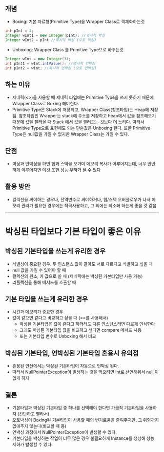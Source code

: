 ## 개념

- Boxing: 기본 자료형(Primitive Type)을 Wrapper Class로 객체화하는것

```java
int pInt = 3; 
Integer wInt1 = new Integer(pInt); //명시적 박싱
Integer wInt2 = pInt //묵시적 박싱 (오토 박싱)
```

- Unboxing:  Wrapper Class 를 Primitive Type으로 바꾸는것

```java
Integer wInt = new Integer(3);
int pInt1 = wInt.intValue(); //명시적 언박싱
int pInt2 = wInt; //묵시적 언박싱 (오토 언박싱)
```

## 하는 이유

- 제네릭(<>)을 사용할 때 제네릭 타입에는 Primitive Type을 쓰지 못하기 때문에 Wrapper Class로 Boxing 해야한다.
- Primitive Type은 Stack에 저장되고, Wrapper Class(참조타입)는 Heap에 저장됨. 참조타입인 Wrapper는 stack에 주소를 저장하고 heap에서 값을 참조해오기 때문에 값을 불러올 때 Stack 에서 값을 불러오는 것보다 더 느리다. 따라서 Primitive Type으로 표현해도 되는 단순값은 Unboxing 한다. 또한 Primitive Type은 null값을 가질 수 없지만 Wrapper Class는 가질 수 있다.

## 단점


- 박싱과 언박싱을 하면 힙과 스택을 오가며 메모리 복사가 이루어지는데, 너무 빈번하게 이루어지면 이것 또한 성능 부하가 될 수 있다

## 활용 방안

- 컬렉션을 써야하는 경우나, 전역변수로 써야하거나, 힙/스택 오버플로우가 나서 메모리 관리가 필요한 경우에는 적극사용하고, 그 외에는 최소화 하는게 좋을 것 같음

---
# 박싱된 타입보다 기본 타입이 좋은 이유

## 박싱된 기본타입을 쓰는게 유리한 경우

- 식별성이 중요한 경우. 두 인스턴스 값이 같아도 서로 다르다고 식별하고 싶을 때
- null 값을 가질 수 있어야 할 때
- 컬렉션의 원소, 키 값으로 쓸 때 (제네릭에는 박싱된 기본타입만 사용 가능)
- 리플렉션을 통해 메서드를 호출할 때

## 기본 타입을 쓰는게 유리한 경우

- 시간과 메모리가 중요한 경우
- 값이 같으면 같다고 비교하고 싶을 때 (==를 사용해서)
    - 박싱된 기본타입은 값이 같다고 하더라도 다른 인스턴스라면 다르게 인식한다
    - 그래도 박싱된 기본타입 값을 비교하고 싶다면 compare 메서드 사용
    - 또는 기본타입 변수로 Unboxing 해서 비교

## 박싱된 기본타입, 언박싱된 기본타입 혼용시 유의점

- 혼용된 연산에서는 박싱된 기본타입이 자동으로 언박싱 된다.
- 따라서 NullPointerException이 발생하는 것을 막으려면 int로 선언해줘서 null 이 없게 하자

## 결론

- 기본타입과 박싱된 기본타입 중 하나를 선택해야 한다면 가급적 기본타입을 사용하자 (간단하고 빨라서)
- 오토박싱이 Boxing된 기본타입이 사용할 때의 번거로움을 줄여주지만, 그 위험까지 없애주지 않는다(비교할 때 등)
- 언박싱 과정에서 NullPointerException이 발생할 수 있다.
- 기본타입을 박싱하는 작업이 너무 많은 경우 불필요하게 Instance를 생성해 성능 저하가 발생할 수 있다.
